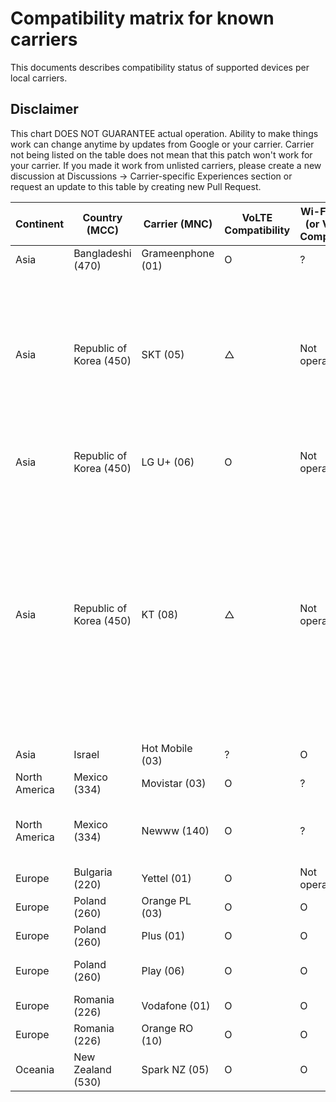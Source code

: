 # Compatibility matrix for known carriers

This documents describes compatibility status of supported devices per local carriers.

## Disclaimer

This chart DOES NOT GUARANTEE actual operation. Ability to make things work can change anytime by updates from Google or your carrier.
Carrier not being listed on the table does not mean that this patch won't work for your carrier. If you made it work from unlisted carriers, please create a new discussion at Discussions -> Carrier-specific Experiences section or request an update to this table by creating new Pull Request.

| Continent     | Country (MCC)           | Carrier (MNC)     | VoLTE Compatibility | Wi-Fi Calling (or VoWiFi) Compatibility | Notes                                                                                                                                                                                            |
| ------------- | ----------------------- | ----------------- |--------------------| --------------------------------------- |--------------------------------------------------------------------------------------------------------------------------------------------------------------------------------------------------|
| Asia          | Bangladeshi (470)       | Grameenphone (01) | O                  | ?                                       | [Reference](https://github.com/kyujin-cho/pixel-volte-patch/discussions/1#discussioncomment-4940003)                                                                                             |
| Asia          | Republic of Korea (450) | SKT (05)          | △                   | Not operational                         | OMD Registration with `OMD 기타LTE핸드셋_VOLTE` or `OMD Default5G` Code, IMS might be Enabled, but could be Unstable                                                                                  |
| Asia          | Republic of Korea (450) | LG U+ (06)        | O                  | Not operational                         | OMD Registration must be Disabled                                                                                                                                                                |
| Asia          | Republic of Korea (450) | KT (08)           | △       | Not operational                         | For only Pixel 6 / 6 Pro / 6A, OMD Registration with `PTA_VOLTE` Code, Incoming Call is Fullt Working. For Outgoing Call, to KT or Landline is Available, but to SKT or LG U+ has Noise Problem. |
| Asia          | Israel                  | Hot Mobile (03)   | ?                  | O                                       |  Tested on Pixel 7       |
| North America | Mexico (334)            | Movistar (03)     | O                  | ?                                       | [Reference](https://github.com/kyujin-cho/pixel-volte-patch/discussions/1#discussioncomment-5014817)                                                                                             |
| North America | Mexico (334)            | Newww (140)       | O                  | ?                                       | Need to register device to the carrier. [Reference](https://github.com/kyujin-cho/pixel-volte-patch/discussions/1#discussioncomment-4988569)                                                     |
| Europe        | Bulgaria (220)          | Yettel (01)       | O                  | Not operational                         | [Reference](https://github.com/kyujin-cho/pixel-volte-patch/discussions/1#discussioncomment-5012767)                                                                                             |
| Europe        | Poland (260)            | Orange PL (03)    | O                  | O                                       | [Reference](https://github.com/kyujin-cho/pixel-volte-patch/issues/17)                                                                                                                           |
| Europe        | Poland (260)            | Plus (01)         | O                  | O                                       | [Reference](https://github.com/kyujin-cho/pixel-volte-patch/issues/17)                                                                                                                           |
| Europe        | Poland (260)            | Play (06)         | O                  | O                                       | Need to set APN as `ims`. [Reference](https://github.com/kyujin-cho/pixel-volte-patch/issues/17)                                                                                                 |
| Europe        | Romania (226)           | Vodafone (01)     | O                  | O                                       | [Reference](https://github.com/kyujin-cho/pixel-volte-patch/discussions/6)                                                                                                                       |
| Europe        | Romania (226)           | Orange RO (10)    | O                  | O                                       | [Reference](https://github.com/kyujin-cho/pixel-volte-patch/discussions/6)                                                                                                                       |
| Oceania          | New Zealand (530)       | Spark NZ (05) | O                  | O                                       | [Reference](https://github.com/kyujin-cho/pixel-volte-patch/discussions/1#discussioncomment-4940003)                                                                                             
